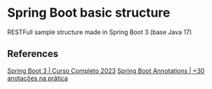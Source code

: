 # Spring Boot basic structure

RESTFull sample structure made in Spring Boot 3 (base Java 17)

## References

[Spring Boot 3 | Curso Completo 2023](https://www.youtube.com/watch?v=wlYvA2b1BWI&t=1837s&ab_channel=MichelliBrito)
[Spring Boot Annotations | +30 anotações na prática](https://www.youtube.com/watch?v=Pd5tr483No0&t=0s&ab_channel=MichelliBrito)
